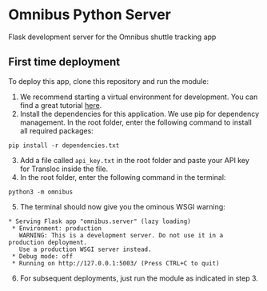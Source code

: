 # Omnibus Python Server
Flask development server for the Omnibus shuttle tracking app

## First time deployment

To deploy this app, clone this repository and run the module:

1. We recommend starting a virtual environment for development. You can find a great tutorial [here](https://packaging.python.org/guides/installing-using-pip-and-virtual-environments/).
2. Install the dependencies for this application. We use pip for dependency management. In the root folder, enter the following command to install all required packages:

```
pip install -r dependencies.txt
```
3. Add a file called `api_key.txt` in the root folder and paste your API key for Transloc inside the file.
4. In the root folder, enter the following command in the terminal:

```
python3 -m omnibus
```

5. The terminal should now give you the ominous WSGI warning:
```
* Serving Flask app "omnibus.server" (lazy loading)
 * Environment: production
   WARNING: This is a development server. Do not use it in a production deployment.
   Use a production WSGI server instead.
 * Debug mode: off
 * Running on http://127.0.0.1:5003/ (Press CTRL+C to quit)
 ```

6. For subsequent deployments, just run the module as indicated in step 3.
